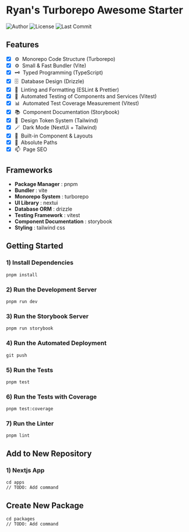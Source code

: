 # Ryan's Turborepo Awesome Starter

![Author](https://img.shields.io/badge/Author-ryan-orange.svg)
![License](https://img.shields.io/badge/License-MIT-blue.svg)
![Last Commit](https://img.shields.io/github/last-commit/ryan-ahn/boilerplate-turborepo-starter)

## Features

- [x] ⚙️&nbsp;&nbsp;Monorepo Code Structure (Turborepo)
- [x] ⚙️&nbsp;&nbsp;Small & Fast Bundler (Vite)
- [x] 🗝️&nbsp;&nbsp;Typed Programming (TypeScript)
- [x] 🗄️&nbsp;&nbsp;Database Design (Drizzle)
- [x] 📙&nbsp;&nbsp;Linting and Formatting (ESLint & Prettier)
- [x] 🧪&nbsp;&nbsp;Automated Testing of Components and Services (Vitest)
- [x] 📊&nbsp;&nbsp;Automated Test Coverage Measurement (Vitest)
- [x] 📚&nbsp;&nbsp;Component Documentation (Storybook)
- [x] 🎨&nbsp;&nbsp;Design Token System (Tailwind)
- [x] 🪄&nbsp;&nbsp;Dark Mode (NextUi + Tailwind)
- [x] 🧵&nbsp;&nbsp;Built-in Component & Layouts
- [x] 📍&nbsp;&nbsp;Absolute Paths
- [x] 📫&nbsp;&nbsp;Page SEO

## Frameworks

- **Package Manager** : pnpm
- **Bundler** : vite
- **Monorepo System** : turborepo
- **UI Library** : nextui
- **Database ORM** : drizzle
- **Testing Framework** : vitest
- **Component Documentation** : storybook
- **Styling** : tailwind css

## Getting Started

### 1) Install Dependencies

```shell
pnpm install
```

### 2) Run the Development Server

```shell
pnpm run dev
```

### 3) Run the Storybook Server

```shell
pnpm run storybook
```

### 4) Run the Automated Deployment

```shell
git push
```

### 5) Run the Tests

```shell
pnpm test
```

### 6) Run the Tests with Coverage

```shell
pnpm test:coverage
```

### 7) Run the Linter

```shell
pnpm lint
```

## Add to New Repository

### 1) Nextjs App

```shell
cd apps
// TODO: Add command
```

## Create New Package

```shell
cd packages
// TODO: Add command
```
